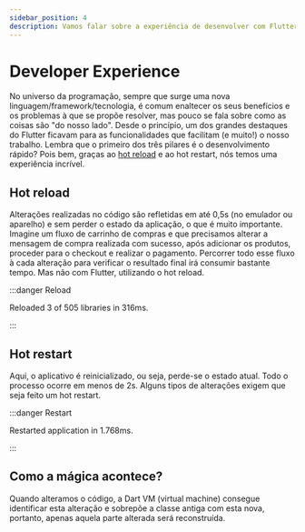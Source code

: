 ```yaml
---
sidebar_position: 4
description: Vamos falar sobre a experiência de desenvolver com Flutter
---
```


# Developer Experience

No universo da programação, sempre que surge uma nova linguagem/framework/tecnologia, é comum enaltecer os seus benefícios e os problemas à que se propõe resolver, mas pouco se fala sobre como as coisas são "do nosso lado". Desde o princípio, um dos grandes destaques do Flutter ficavam para as funcionalidades que facilitam \(e muito!\) o nosso trabalho. Lembra que o primeiro dos três pilares é o desenvolvimento rápido? Pois bem, graças ao [hot reload](https://flutter.dev/docs/development/tools/hot-reload) e ao hot restart, nós temos uma experiência incrível. 

## Hot reload

Alterações realizadas no código são refletidas em até 0,5s \(no emulador ou aparelho\) e sem perder o estado da aplicação, o que é muito importante. Imagine um fluxo de carrinho de compras e que precisamos alterar a mensagem de compra realizada com sucesso, após adicionar os produtos, proceder para o checkout e realizar o pagamento. Percorrer todo esse fluxo à cada alteração para verificar o resultado final irá consumir bastante tempo. Mas não com Flutter, utilizando o hot reload.

:::danger Reload

Reloaded 3 of 505 libraries in 316ms.

:::

## Hot restart

Aqui, o aplicativo é reinicializado, ou seja, perde-se o estado atual. Todo o processo ocorre em menos de 2s. Alguns tipos de alterações exigem que seja feito um hot restart.

:::danger Restart

Restarted application in 1.768ms.

:::

## Como a mágica acontece?

Quando alteramos o código, a Dart VM \(virtual machine\) consegue identificar esta alteração e sobrepõe a classe antiga com esta nova, portanto, apenas aquela parte alterada será reconstruída.
